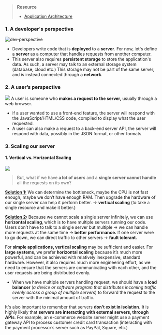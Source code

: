 > **Resource**
> - [Application Architecture](https://neetcode.io/courses/system-design-for-beginners/1)
### 1. A developer's perspective
![dev-perspective](https://i.imgur.com/Rc0XPBQ.png)
* Developers write code that is **deployed** to a **server**. For now, let's define a **server** as a computer that handles requests from another computer. 
* This server also requires **persistent storage** to store the application's data. As such, a server may talk to an external storage system (database, cloud etc.) This storage may not be part of the same server, and is instead connected through a **network**.
### 2. A user’s perspective
![](https://i.imgur.com/SMJP3BH.png)
A user is someone who **makes a request to the server,** usually through a web browser. 
* If a user wanted to use a front-end feature, the server will respond with the JavaScript/HTML/CSS code, compiled to display what the user requested. 
* A user can also make a request to a back-end server API, the server will respond with data, possibly in the JSON format, or other formats. 
### 3. Scaling our server
#### 1. Vertical vs. Horizontal Scaling
![](https://i.imgur.com/jyW4Dwx.png)

> But, what if we have **a lot of users** and a **single server cannot handle** all the requests on its own?

<u>**Solution 1:**</u> We can determine the bottleneck, maybe the CPU is not fast enough, maybe we don’t have enough RAM. Then upgrade the hardware of our single server can help it perform better. → **vertical scaling** (to take a single resource and make it better.)

<u>**Solution 2:**</u>  Because we cannot scale a single server infinitely, we can use **horizontal scaling**, which is to have multiple servers running our code. Users don’t have to talk to a single server but multiple → we can handle more requests at the same time → **better performance.** If one server were to go down, we can direct traffic to other servers → **fault tolerant.**

For **simple applications, vertical scaling** may be sufficient and easier. For **large systems**, we prefer **horizontal scaling** because it’s much more powerful, and can be achieved with relatively inexpensive, standard hardware. However, it also requires much more engineering effort, as we need to ensure that the servers are communicating with each other, and the user requests are being distributed evenly. 
* When we have multiple servers handling request, we should have a **load balancer** (*a device or software program that distributes incoming traffic evenly across a group of multiple servers*) to forward the request to the server with the minimal amount of traffic. 

It's also important to remember that servers **don't exist in isolation.** It is highly likely that **servers are interacting with external servers, through APIs**. For example, an e-commerce website server might use a payment gateway API to process customer credit card transaction (interacting with the payment processor’s server such as PayPal, Square, etc.) 